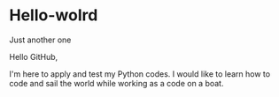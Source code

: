 # Hello-wolrd
Just another one

Hello GitHub,

I'm here to apply and test my Python codes.
I would like to learn how to code and sail the world while working as a code on a boat. 
